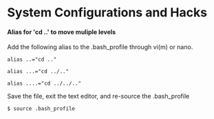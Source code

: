 # System Configurations and Hacks

#### Alias for 'cd ..' to move muliple levels

Add the following alias to the .bash_profile through vi(m) or nano.

`alias ..="cd .."`

`alias ...="cd ../.."`

`alias ....="cd ../../.."`

Save the file, exit the text editor, and re-source the .bash_profile

`$ source .bash_profile`

